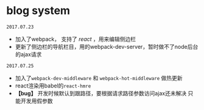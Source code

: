 # blog system

`2017.07.23`
* 加入了webpack， 支持了 *react* ，用来编辑侧边栏
* 更新了侧边栏的导航栏目，用的webpack-dev-server，暂时做不了node后台的ajax请求

`2017.07.25`
* 加入了`webpack-dev-middleware` 和 `webpack-hot-middleware` 做热更新
* react渲染用babel的`react-hmre`
* **【bug】** 开发时候默认到跟路径，要根据请求路径参数访问ajax还未解决 只能开发用假参数

